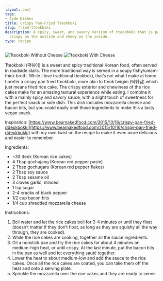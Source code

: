 ```yaml
---
layout: post
tags:
- Side Dishes
title: Crispy Pan-Fried Tteokboki
slug: fried-tteokboki
description: A spicy, sweet, and savory version of tteokboki that is pan fried and
  crispy on the outside and chewy on the inside.
type: recipe
---
```


![Tteokboki Without Cheese](https://res.cloudinary.com/dvqeiswvr/image/upload/v1677710391/tteok-pre-cheese.jpg)
![Tteokboki With Cheese](https://res.cloudinary.com/dvqeiswvr/image/upload/v1677710391/tteok-with-cheese.jpg)

Tteokboki (떡볶이) is a sweet and spicy traditional Korean food, often served in roadside stalls. The more traditional way is served in a soupy fishy/umami thick broth. While I love traditional tteokboki, that’s not what I make at home. I prefer a crispy pan fried tteokboki, more akin to tteok twigim (떡튀김) which just means fried rice cake. The crispy exterior and chewiness of the rice cakes make for an amazing textural experience while eating. I combine it with a mainly spicy and savory sauce, with a slight touch of sweetness for the perfect snack or side dish. This dish includes mozzarella cheese and bacon bits, but you could easily omit those ingredients to make this a tasty vegan snack.

Inspiration: [https://www.bearnakedfood.com/2015/10/16/crispy-pan-fried-ddeokbokki](https://www.bearnakedfood.com/2015/10/16/crispy-pan-fried-ddeokbokki) with my own twist on the recipe to make it even more delicious and easier to remember.

Ingredients:
* ~30 tteok (Korean rice cakes)
* 4 Tbsp gochujang (Korean red pepper paste)
* 2 Tbsp gochugaru (Korean red pepper flakes)
* 2 Tbsp soy sauce
* 2 Tbsp sesame oil
* 3 cloves garlic, minced
* 1 tsp sugar
* 2-4 cracks of black pepper
* 1/2 cup bacon bits
* 1/4 cup shredded mozzarella cheese

Instructions:
1. Boil water and let the rice cakes boil for 3-4 minutes or until they float (doesn’t matter if they don’t float, as long as they are squishy all the way through, they are cooked).
2. While the rice cakes are cooking, together all the sauce ingredients. 
3. Oil a nonstick pan and fry the rice cakes for about 4 minutes on medium-high heat, or until crispy. At the last minute, put the bacon bits in the pan as well and let everything sauté together.
4. Lower the heat to about medium-low and add the sauce to the rice cakes. Once all the rice cakes are coated, you can take them off the heat and onto a serving plate. 
5. Sprinkle the mozzarella over the rice cakes and they are ready to serve.